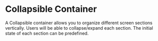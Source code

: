 # Collapsible Container

A Collapsible container allows you to organize different screen sections vertically. Users will be able to collapse/expand each section. The initial state of each section can be predefined.

